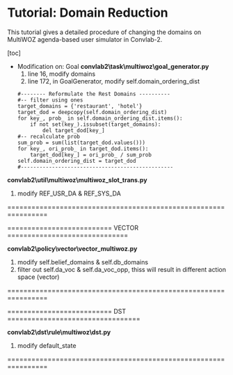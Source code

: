 
# Tutorial: Domain Reduction 
This tutorial gives a detailed procedure of changing the domains on MultiWOZ agenda-based user simulator in Convlab-2.

[toc]

- Modification on: Goal 
  **convlab2\task\multiwoz\goal_generator.py**
  1. line 16, modify domains 
  2. line 172, in GoalGenerator, modify self.domain_ordering_dist
    ```
    #-------- Reformulate the Rest Domains ----------
    #-- filter using ones
    target_domains = {'restaurant', 'hotel'}
    target_dod = deepcopy(self.domain_ordering_dist)
    for key_, prob_ in self.domain_ordering_dist.items():
        if not set(key_).issubset(target_domains):
            del target_dod[key_]
    #-- recalculate prob
    sum_prob = sum(list(target_dod.values()))
    for key_, ori_prob_ in target_dod.items():
        target_dod[key_] = ori_prob_ / sum_prob
    self.domain_ordering_dist = target_dod
    #-------------------------------------------------
    ```
        

**convlab2\util\multiwoz\multiwoz_slot_trans.py**
1. modify REF_USR_DA & REF_SYS_DA

================================================================


========================== VECTOR ==============================

**convlab2\policy\vector\vector_multiwoz.py**
1. modify self.belief_domains & self.db_domains
2. filter out self.da_voc & self.da_voc_opp, thiss will result in different action space (vector)

================================================================


========================== DST =================================

**convlab2\dst\rule\multiwoz\dst.py**
1. modify default_state

================================================================
```
